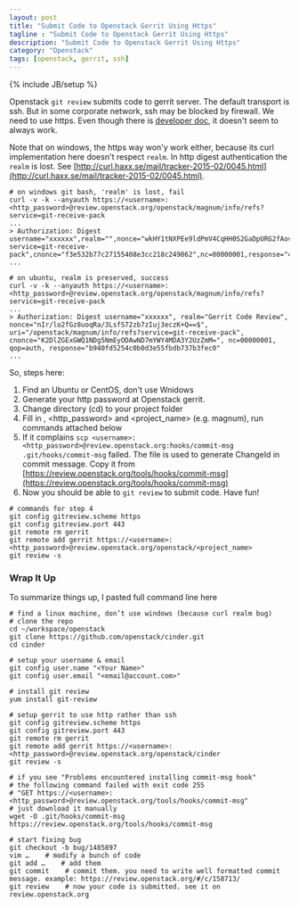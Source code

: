 ```yaml
---
layout: post
title: "Submit Code to Openstack Gerrit Using Https"
tagline : "Submit Code to Openstack Gerrit Using Https"
description: "Submit Code to Openstack Gerrit Using Https"
category: "Openstack"
tags: [openstack, gerrit, ssh]
---
```

{% include JB/setup %}

Openstack `git review` submits code to gerrit server. The default transport is ssh. But in some corporate network, ssh may be blocked by firewall. We need to use https. Even though there is [developer doc](http://docs.openstack.org/infra/manual/developers.html), it doesn't seem to always work.

Note that on windows, the https way won'y work either, because its curl implementation here doesn't respect `realm`. In http digest authentication the `realm` is lost. See [http://curl.haxx.se/mail/tracker-2015-02/0045.html](http://curl.haxx.se/mail/tracker-2015-02/0045.html).

```
# on windows git bash, 'realm' is lost, fail
curl -v -k --anyauth https://<username>:<http_password>@review.openstack.org/openstack/magnum/info/refs?service=git-receive-pack
...
> Authorization: Digest username="xxxxxx",realm="",nonce="wkHY1tNXPEe9ldPmV4CqHH0S2GaDpURG2fAovg==$",uri="/openstack/magnum/info/refs?service=git-receive-pack",cnonce="f3e532b77c27155408e3cc218c249062",nc=00000001,response="4dea580b6f275308621d7864a2ae35c9",qop="auth"
...
 
# on ubuntu, realm is preserved, success
curl -v -k --anyauth https://<username>:<http_password>@review.openstack.org/openstack/magnum/info/refs?service=git-receive-pack
...
> Authorization: Digest username="xxxxxx", realm="Gerrit Code Review", nonce="nIr/lo2fGz8uoqRa/3LsfS72zb7zIuj3eczK+Q==$", uri="/openstack/magnum/info/refs?service=git-receive-pack", cnonce="K2DlZGExGWQ1NDg5NmEyODAwND7mYWY4MDA3Y2UzZmM=", nc=00000001, qop=auth, response="b940fd5254c0b0d3e55fbdb737b3fec0"
...
```

So, steps here:
 
  1. Find an Ubuntu or CentOS, don't use Wnidows
  2. Generate your http password at Openstack gerrit.
  3. Change directory (cd)  to your project folder
  4. Fill in <username>, <http_password> and <project_name> (e.g. magnum), run commands attached below
  5. If it complains `scp <username>:<http_password>@review.openstack.org:hooks/commit-msg .git/hooks/commit-msg` failed. The file is used to generate ChangeId in commit message. Copy it from [https://review.openstack.org/tools/hooks/commit-msg](https://review.openstack.org/tools/hooks/commit-msg)
  6. Now you should be able to `git review` to submit code. Have fun!

```
# commands for step 4
git config gitreview.scheme https
git config gitreview.port 443
git remote rm gerrit
git remote add gerrit https://<username>:<http_password>@review.openstack.org/openstack/<project_name>
git review -s
```

### Wrap It Up 

To summarize things up, I pasted full command line here
 
```
# find a linux machine, don’t use windows (because curl realm bug)
# clone the repo
cd ~/workspace/openstack
git clone https://github.com/openstack/cinder.git
cd cinder
 
# setup your username & email
git config user.name "<Your Name>"
git config user.email "<email@account.com>"
 
# install git review
yum install git-review
 
# setup gerrit to use http rather than ssh
git config gitreview.scheme https
git config gitreview.port 443
git remote rm gerrit
git remote add gerrit https://<username>:<http_password>@review.openstack.org/openstack/cinder
git review -s
 
# if you see "Problems encountered installing commit-msg hook"
# the following command failed with exit code 255
# "GET https://<username>:<http_password>@review.openstack.org/tools/hooks/commit-msg"
# just download it manually
wget -O .git/hooks/commit-msg https://review.openstack.org/tools/hooks/commit-msg
 
# start fixing bug
git checkout -b bug/1485897
vim …    # modify a bunch of code
git add …    # add them
git commit    # commit them. you need to write well formatted commit message. example: https://review.openstack.org/#/c/158713/
git review    # now your code is submitted. see it on review.openstack.org
```